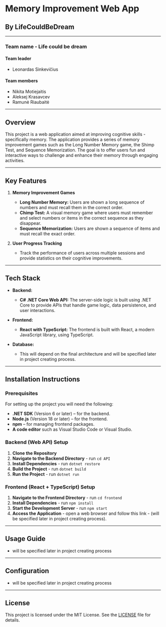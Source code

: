 # Memory Improvement Web App

## By LifeCouldBeDream

-------------------------------------

### Team name - Life could be dream

#### Team leader
- Leonardas Sinkevičius
#### Team members
- Nikita Motiejaitis
- Aleksej Krasavcev
- Ramunė Riaubaitė

-------------------------------------

## Overview

This project is a web application aimed at improving cognitive skills - specifically memory. The application provides a series of memory improvement games such as the Long Number Memory game, the Shimp Test, and Sequence Memorization. The goal is to offer users fun and interactive ways to challenge and enhance their memory through engaging activities.

-------------------------------------

## Key Features

1. **Memory Improvement Games**
   - **Long Number Memory:** Users are shown a long sequence of numbers and must recall them in the correct order.
   - **Chimp Test:** A visual memory game where users must remember and select numbers or items in the correct sequence as they disappear.
   - **Sequence Memorization:** Users are shown a sequence of items and must recall the exact order.

2. **User Progress Tracking**
   - Track the performance of users across multiple sessions and provide statistics on their cognitive improvements.

-------------------------------------

## Tech Stack

- **Backend:**
  - **C# .NET Core Web API:** The server-side logic is built using .NET Core to provide APIs that handle game logic, data persistence, and user interactions.
  
- **Frontend:**
  - **React with TypeScript:** The frontend is built with React, a modern JavaScript library, using TypeScript.
  
- **Database:** 
  - This will depend on the final architecture and will be specified later in project creating process.

-------------------------------------

## Installation Instructions

### Prerequisites

For setting up the project you will need the following:

- **.NET SDK** (Version 6 or later) – for the backend.
- **Node.js** (Version 18 or later) – for the frontend.
- **npm** – for managing frontend packages.
- **A code editor** such as Visual Studio Code or Visual Studio.

### Backend (Web API) Setup

1. **Clone the Repository**
2. **Navigate to the Backend Directory** - run `cd API`
3. **Install Dependencies** - run `dotnet restore`
4. **Build the Project** - run `dotnet build`
5. **Run the Project** - run `dotnet run`

### Frontend (React + TypeScript) Setup
1. **Navigate to the Frontend Directory** - run `cd frontend`
2. **Install Dependencies** - run `npm install`
3. **Start the Development Server** - run `npm start`
4. **Access the Application** - open a web browser and follow this link - (will be specified later in project creating process).  

-------------------------------------

## Usage Guide
 - will be specified later in project creating process

-------------------------------------

## Configuration
 - will be specified later in project creating process

-------------------------------------

## License

This project is licensed under the MIT License. See the [LICENSE](LICENSE) file for details.
